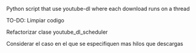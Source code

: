 Python script that use youtube-dl where each download runs on a thread

TO-DO:
Limpiar codigo

Refactorizar clase youtube_dl_scheduler

Considerar el caso en el que se especifiquen mas hilos que descargas
